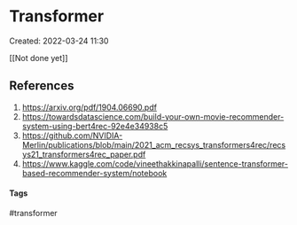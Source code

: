 # Transformer
Created: 2022-03-24 11:30

[[Not done yet]]
## References
1. https://arxiv.org/pdf/1904.06690.pdf
2. https://towardsdatascience.com/build-your-own-movie-recommender-system-using-bert4rec-92e4e34938c5
3. https://github.com/NVIDIA-Merlin/publications/blob/main/2021_acm_recsys_transformers4rec/recsys21_transformers4rec_paper.pdf
4. https://www.kaggle.com/code/vineethakkinapalli/sentence-transformer-based-recommender-system/notebook


#### Tags
#transformer